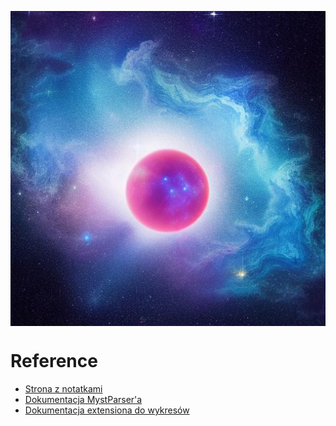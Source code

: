 <p align="center">

<a href="https://github.com/new?template_name=FT2zXcXvX&template_owner=FT2z7">
<img align="center" src="https://github.com/FT2z7/.github/blob/master/profile/logo_FT2z7.jpeg?raw=true"></img>
</a>

</p>

# Reference

- [Strona z notatkami](https://gucio321.github.io/matematyka)
- [Dokumentacja MystParser'a](https://myst-parser.readthedocs.io/en/latest/)
- [Dokumentacja extensiona do wykresów](https://pypi.org/project/sphinx-plot-directive/)
